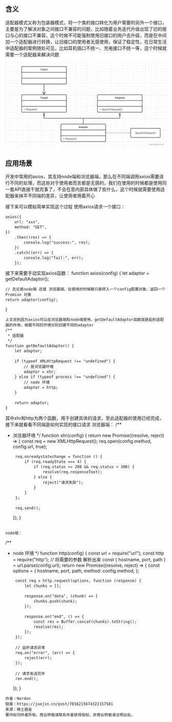 ## 含义
适配器模式又称为包装器模式，将一个类的接口转化为用户需要的另外一个接口，主要是为了解决对象之间接口不兼容的问题，比如随着业务迭代升级出现了旧的接口与心的接口不兼容，这个时候不可能强制使用旧接口的用户去升级，而是在中间加一个适配器进行转换，让旧接口的使用者无感使用，保证了稳定性，在日常生活中适配器的案例随处可见，比如耳机插口不统一、充电接口不统一等，这个时候就需要一个适配器来解决问题

<img src="./imgs/1.webp"/>


## 应用场景

开发中常用的axios，其支持node端和浏览器端，那么在不同端调用axios需要进行不同的处理，而这些对于使用者而言都是无感的，我们在使用的时候都是使用同一套API直接干就完事了，不会在意内部具体做了些什么，这个时候就需要使用适配器来抹平不同端的差异，让使用者用着开心

接下来可以模拟简单实现这个过程
使用axios请求一个接口：
```
axios({
    url: "xxx",
    method: "GET",
})
    .then((res) => {
        console.log("success:", res);
    })
    .catch((err) => {
        console.log("fail:", err);
    });
```
接下来需要手动实现axios函数：
function axios(config) {
    let adaptor = getDefaultAdaptor();

    // 无论是node端 还是 浏览器端，在使用的时候都只是转入一个config配置对象，返回一个 Promise 对象
    return adaptor(config);
}
```
上文说到因为axios可以在浏览器端和node端使用，getDefaultAdaptor函数就是起到适配器的作用，根据不同的环境分别创建不同的adaptor
/**
 * 适配器
 */
function getDefaultAdaptor() {
    let adaptor;

    if (typeof XMLHttpRequest !== "undefined") {
        // 是浏览器环境
        adaptor = xhr;
    } else if (typeof process !== "undefined") {
        // node 环境
        adaptor = http;
    }

    return adaptor;
}
```
其中xhr和http为两个函数，用于创建具体的请求，至此适配器的使用已经完成，接下来就看看不同端是如何实现的接口请求
浏览器端：
/**
 * 浏览器环境
 */
function xhr(config) {
    return new Promise((resolve, reject) => {
        const req = new XMLHttpRequest();
        req.open(config.method, config.url, true);

        req.onreadystatechange = function () {
            if (req.readyState === 4) {
                if (req.status >= 200 && req.status < 300) {
                    resolve(req.responseText);
                } else {
                    reject("请求失败");
                }
            }
        };

        req.send();
    });
}
```

node端：
```
/**
 * node 环境
 */
function http(config) {
    const url = require("url");
    const http = require("http");
    // 将需要的参数 解析出来
    const { hostname, port, path } = url.parse(config.url);
    return new Promise((resolve, reject) => {
        const options = {
            hostname,
            port,
            path,
            method: config.method,
        };

        const req = http.request(options, function (response) {
            let chunks = [];

            response.on("data", (chunk) => {
                chunks.push(chunk);
            });

            response.on("end", () => {
                const res = Buffer.concat(chunks).toString();
                resolve(res);
            });
        });

        // 监听请求异常
        req.on("error", (err) => {
            reject(err);
        });

        // 请求发送完毕
        ren.end();
    });
}
```
作者：Nordon
链接：https://juejin.cn/post/7016215674322157581
来源：稀土掘金
著作权归作者所有。商业转载请联系作者获得授权，非商业转载请注明出处。